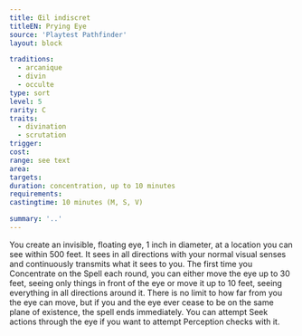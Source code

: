 ```yaml
---
title: Œil indiscret
titleEN: Prying Eye
source: 'Playtest Pathfinder'
layout: block

traditions:
  - arcanique
  - divin
  - occulte
type: sort
level: 5
rarity: C
traits:
  - divination
  - scrutation
trigger: 
cost: 
range: see text
area: 
targets: 
duration: concentration, up to 10 minutes
requirements: 
castingtime: 10 minutes (M, S, V)

summary: '..'
---
```

You create an invisible, floating eye, 1 inch in diameter, at a location you can see within 500 feet. It sees in all directions with your normal visual senses and continuously transmits what it sees to you. The first time you Concentrate on the Spell each round, you can either move the eye up to 30 feet, seeing only things in front of the eye or move it up to 10 feet, seeing everything in all directions around it. There is no limit to how far from you the eye can move, but if you and the eye ever cease to be on the same plane of existence, the spell ends immediately. You can attempt Seek actions through the eye if you want to attempt Perception checks with it.